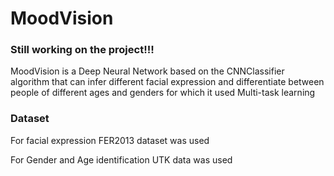 # MoodVision

### Still working on the project!!!

MoodVision is a Deep Neural Network based on the CNNClassifier algorithm that can infer different facial expression and differentiate between people of different ages and genders for which it used Multi-task learning

### Dataset

For facial expression FER2013 dataset was used

For Gender and Age identification UTK data was used
